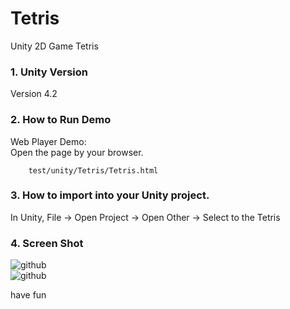 Tetris
======
Unity 2D Game Tetris

### 1. Unity Version
Version 4.2


### 2. How to Run Demo
Web Player Demo:<br/>
Open the page by your browser.<br/>
        
        test/unity/Tetris/Tetris.html
        

### 3. How to import into your Unity project.
In Unity, File -> Open Project -> Open Other -> Select to the Tetris
        

### 4. Screen Shot 
![github](https://raw.github.com/laiconglin/Tetris/master/screenshot/startmenu.png "Start Menu")
<br />
![github](https://raw.github.com/laiconglin/Tetris/master/screenshot/game.png "Game")



have fun
